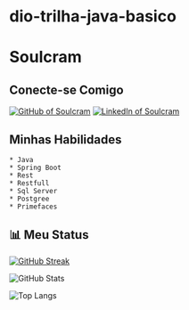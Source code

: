 # dio-trilha-java-basico

# Soulcram

## Conecte-se Comigo

[![GitHub of Soulcram](https://img.shields.io/badge/Meu_Git-gray?style=for-the-badge&logo=github&logoColor=30A3DC)](https://docs.github.com/soulcram)
[![LinkedIn of Soulcram](https://img.shields.io/badge/LinkedIn-gray?style=for-the-badge&logo=linkedin&logoColor=30A3DC)](https://www.linkedin.com/in/marcos-paulo-wanderley-992b7a174/)

## Minhas Habilidades
    * Java
    * Spring Boot
    * Rest
    * Restfull
    * Sql Server
    * Postgree
    * Primefaces

## 📊 Meu Status

[![GitHub Streak](https://streak-stats.demolab.com?user=soulcram&theme=transparent&locale=pt_BR&date_format=j%2Fn%5B%2FY%5D)](https://git.io/streak-stats)

![GitHub Stats](https://github-readme-stats.vercel.app/api?username=soulcram&theme=transparent&bg_color=white&border_color=30A3DC&show_icons=true&icon_color=30A3DC&title_color=blue&text_color=black)

![Top Langs](https://github-readme-stats-git-masterrstaa-rickstaa.vercel.app/api/top-langs/?username=soulcram&layout=compact&bg_color=white&border_color=30A3DC&title_color=blue&text_color=black)